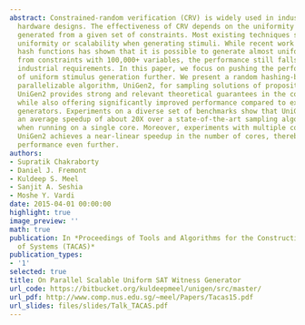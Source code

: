 ```yaml
---
abstract: Constrained-random verification (CRV) is widely used in industry for validating
  hardware designs. The effectiveness of CRV depends on the uniformity of test stimuli
  generated from a given set of constraints. Most existing techniques sacrifice either
  uniformity or scalability when generating stimuli. While recent work based on random
  hash functions has shown that it is possible to generate almost uniform stimuli
  from constraints with 100,000+ variables, the performance still falls short of today's
  industrial requirements. In this paper, we focus on pushing the performance frontier
  of uniform stimulus generation further. We present a random hashing-based, easily
  parallelizable algorithm, UniGen2, for sampling solutions of propositional constraints.
  UniGen2 provides strong and relevant theoretical guarantees in the context of CRV,
  while also offering significantly improved performance compared to existing almost-uniform
  generators. Experiments on a diverse set of benchmarks show that UniGen2 achieves
  an average speedup of about 20X over a state-of-the-art sampling algorithm, even
  when running on a single core. Moreover, experiments with multiple cores show that
  UniGen2 achieves a near-linear speedup in the number of cores, thereby boosting
  performance even further.
authors:
- Supratik Chakraborty
- Daniel J. Fremont
- Kuldeep S. Meel
- Sanjit A. Seshia
- Moshe Y. Vardi
date: 2015-04-01 00:00:00
highlight: true
image_preview: ''
math: true
publication: In *Proceedings of Tools and Algorithms for the Construction and Analysis
  of Systems (TACAS)*
publication_types:
- '1'
selected: true
title: On Parallel Scalable Uniform SAT Witness Generator
url_code: https://bitbucket.org/kuldeepmeel/unigen/src/master/
url_pdf: http://www.comp.nus.edu.sg/~meel/Papers/Tacas15.pdf
url_slides: files/slides/Talk_TACAS.pdf
---
```



